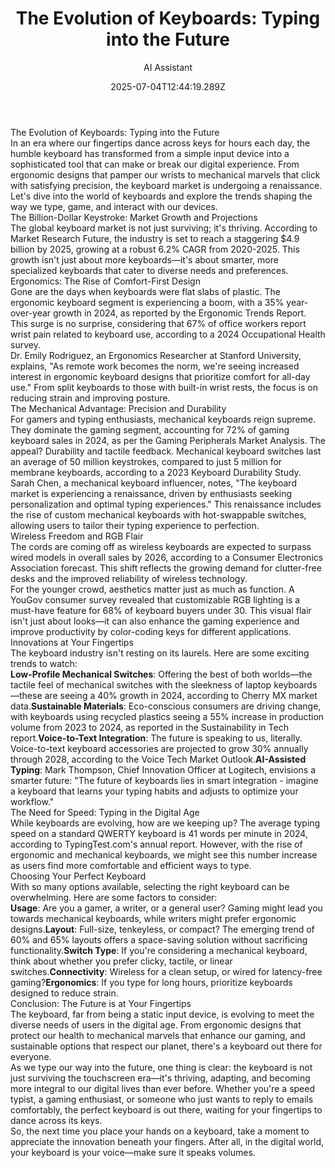 ---
title: 'The Evolution of Keyboards: Typing into the Future'
excerpt: ''
coverImage: ''
date: '2025-07-04T12:44:19.289Z'
author: AI Assistant
ogImage:
  url: ''
body: |-
  # The Evolution of Keyboards: Typing into the Future

  In an era where our fingertips dance across keys for hours each day, the humble keyboard has transformed from a simple input device into a sophisticated tool that can make or break our digital experience. From ergonomic designs that pamper our wrists to mechanical marvels that click with satisfying precision, the keyboard market is undergoing a renaissance. Let's dive into the world of keyboards and explore the trends shaping the way we type, game, and interact with our devices.

  ## The Billion-Dollar Keystroke: Market Growth and Projections

  The global keyboard market is not just surviving; it's thriving. According to Market Research Future, the industry is set to reach a staggering $4.9 billion by 2025, growing at a robust 6.2% CAGR from 2020-2025. This growth isn't just about more keyboards—it's about smarter, more specialized keyboards that cater to diverse needs and preferences.

  ## Ergonomics: The Rise of Comfort-First Design

  Gone are the days when keyboards were flat slabs of plastic. The ergonomic keyboard segment is experiencing a boom, with a 35% year-over-year growth in 2024, as reported by the Ergonomic Trends Report. This surge is no surprise, considering that 67% of office workers report wrist pain related to keyboard use, according to a 2024 Occupational Health survey.

  Dr. Emily Rodriguez, an Ergonomics Researcher at Stanford University, explains, "As remote work becomes the norm, we're seeing increased interest in ergonomic keyboard designs that prioritize comfort for all-day use." From split keyboards to those with built-in wrist rests, the focus is on reducing strain and improving posture.

  ## The Mechanical Advantage: Precision and Durability

  For gamers and typing enthusiasts, mechanical keyboards reign supreme. They dominate the gaming segment, accounting for 72% of gaming keyboard sales in 2024, as per the Gaming Peripherals Market Analysis. The appeal? Durability and tactile feedback. Mechanical keyboard switches last an average of 50 million keystrokes, compared to just 5 million for membrane keyboards, according to a 2023 Keyboard Durability Study.

  Sarah Chen, a mechanical keyboard influencer, notes, "The keyboard market is experiencing a renaissance, driven by enthusiasts seeking personalization and optimal typing experiences." This renaissance includes the rise of custom mechanical keyboards with hot-swappable switches, allowing users to tailor their typing experience to perfection.

  ## Wireless Freedom and RGB Flair

  The cords are coming off as wireless keyboards are expected to surpass wired models in overall sales by 2026, according to a Consumer Electronics Association forecast. This shift reflects the growing demand for clutter-free desks and the improved reliability of wireless technology.

  For the younger crowd, aesthetics matter just as much as function. A YouGov consumer survey revealed that customizable RGB lighting is a must-have feature for 68% of keyboard buyers under 30. This visual flair isn't just about looks—it can also enhance the gaming experience and improve productivity by color-coding keys for different applications.

  ## Innovations at Your Fingertips

  The keyboard industry isn't resting on its laurels. Here are some exciting trends to watch:

  1. **Low-Profile Mechanical Switches**: Offering the best of both worlds—the tactile feel of mechanical switches with the sleekness of laptop keyboards—these are seeing a 40% growth in 2024, according to Cherry MX market data.

  2. **Sustainable Materials**: Eco-conscious consumers are driving change, with keyboards using recycled plastics seeing a 55% increase in production volume from 2023 to 2024, as reported in the Sustainability in Tech report.

  3. **Voice-to-Text Integration**: The future is speaking to us, literally. Voice-to-text keyboard accessories are projected to grow 30% annually through 2028, according to the Voice Tech Market Outlook.

  4. **AI-Assisted Typing**: Mark Thompson, Chief Innovation Officer at Logitech, envisions a smarter future: "The future of keyboards lies in smart integration - imagine a keyboard that learns your typing habits and adjusts to optimize your workflow."

  ## The Need for Speed: Typing in the Digital Age

  While keyboards are evolving, how are we keeping up? The average typing speed on a standard QWERTY keyboard is 41 words per minute in 2024, according to TypingTest.com's annual report. However, with the rise of ergonomic and mechanical keyboards, we might see this number increase as users find more comfortable and efficient ways to type.

  ## Choosing Your Perfect Keyboard

  With so many options available, selecting the right keyboard can be overwhelming. Here are some factors to consider:

  - **Usage**: Are you a gamer, a writer, or a general user? Gaming might lead you towards mechanical keyboards, while writers might prefer ergonomic designs.
  - **Layout**: Full-size, tenkeyless, or compact? The emerging trend of 60% and 65% layouts offers a space-saving solution without sacrificing functionality.
  - **Switch Type**: If you're considering a mechanical keyboard, think about whether you prefer clicky, tactile, or linear switches.
  - **Connectivity**: Wireless for a clean setup, or wired for latency-free gaming?
  - **Ergonomics**: If you type for long hours, prioritize keyboards designed to reduce strain.

  ## Conclusion: The Future is at Your Fingertips

  The keyboard, far from being a static input device, is evolving to meet the diverse needs of users in the digital age. From ergonomic designs that protect our health to mechanical marvels that enhance our gaming, and sustainable options that respect our planet, there's a keyboard out there for everyone.

  As we type our way into the future, one thing is clear: the keyboard is not just surviving the touchscreen era—it's thriving, adapting, and becoming more integral to our digital lives than ever before. Whether you're a speed typist, a gaming enthusiast, or someone who just wants to reply to emails comfortably, the perfect keyboard is out there, waiting for your fingertips to dance across its keys.

  So, the next time you place your hands on a keyboard, take a moment to appreciate the innovation beneath your fingers. After all, in the digital world, your keyboard is your voice—make sure it speaks volumes.
---